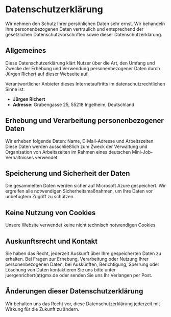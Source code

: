 # Datenschutzerklärung

Wir nehmen den Schutz Ihrer persönlichen Daten sehr ernst. Wir behandeln Ihre personenbezogenen Daten vertraulich und entsprechend der gesetzlichen Datenschutzvorschriften sowie dieser Datenschutzerklärung.

## Allgemeines

Diese Datenschutzerklärung klärt Nutzer über die Art, den Umfang und Zwecke der Erhebung und Verwendung personenbezogener Daten durch Jürgen Richert auf dieser Webseite auf.

Verantwortlicher Anbieter dieses Internetauftritts im datenschutzrechtlichen Sinne ist:

- **Jürgen Richert**
- **Adresse:** Grabengasse 25, 55218 Ingelheim, Deutschland

## Erhebung und Verarbeitung personenbezogener Daten

Wir erheben folgende Daten: Name, E-Mail-Adresse und Arbeitszeiten. Diese Daten werden ausschließlich zum Zweck der Verwaltung und Organisation von Arbeitszeiten im Rahmen eines deutschen Mini-Job-Verhältnisses verwendet.

## Speicherung und Sicherheit der Daten

Die gesammelten Daten werden sicher auf Microsoft Azure gespeichert. Wir ergreifen alle notwendigen Sicherheitsmaßnahmen, um Ihre Daten vor unbefugtem Zugriff zu schützen.

## Keine Nutzung von Cookies

Unsere Website verwendet keine nicht technisch notwendigen Cookies.

## Auskunftsrecht und Kontakt

Sie haben das Recht, jederzeit Auskunft über Ihre gespeicherten Daten zu erhalten. Bei Fragen zur Erhebung, Verarbeitung oder Nutzung Ihrer personenbezogenen Daten, bei Auskünften, Berichtigung, Sperrung oder Löschung von Daten kontaktieren Sie uns bitte unter juergenrichert(at)gmx.de oder senden Sie uns Ihr Verlangen per Post.

## Änderungen dieser Datenschutzerklärung

Wir behalten uns das Recht vor, diese Datenschutzerklärung jederzeit mit Wirkung für die Zukunft zu ändern.
